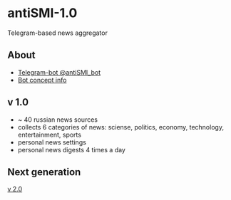 # antiSMI-1.0
Telegram-based news aggregator



## About
* [Telegram-bot @antiSMI_bot](https://t.me/antiSMI_bot)
* [Bot concept info](https://1drv.ms/p/s!AhSi3BGNZZG0wIYqQnmkjIZzLdG4bQ?e=HpIGLe "Презентация")

## v 1.0
* ~ 40 russian news sources
* collects 6 categories of news: sciense, politics, economy, technology, entertainment, sports
* personal news settings
* personal news digests 4 times a day

## Next generation
[v 2.0](https://github.com/maxlethal/antiSMI-2.0)
